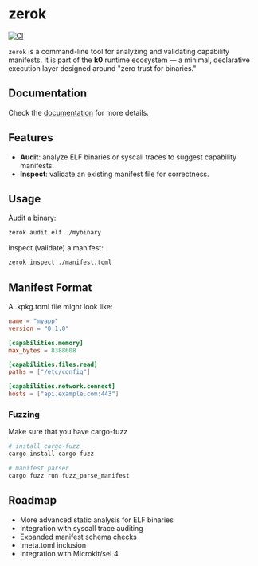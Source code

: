 # zerok

[![CI](https://github.com/doriancodes/zerok/actions/workflows/ci.yml/badge.svg)](https://github.com/doriancodes/zerok/actions/workflows/ci.yml)

`zerok` is a command-line tool for analyzing and validating capability manifests.
It is part of the **k0** runtime ecosystem — a minimal, declarative execution layer designed around "zero trust for binaries."

## Documentation

Check the [documentation](https://doriancodes.github.io/zerok/) for more details.

## Features

- **Audit**: analyze ELF binaries or syscall traces to suggest capability manifests.
- **Inspect**: validate an existing manifest file for correctness.

## Usage

Audit a binary:
```bash
zerok audit elf ./mybinary
```

Inspect (validate) a manifest:
```bash
zerok inspect ./manifest.toml
```

## Manifest Format
A .kpkg.toml file might look like:

```toml
name = "myapp"
version = "0.1.0"

[capabilities.memory]
max_bytes = 8388608

[capabilities.files.read]
paths = ["/etc/config"]

[capabilities.network.connect]
hosts = ["api.example.com:443"]
```

### Fuzzing

Make sure that you have cargo-fuzz

```bash
# install cargo-fuzz
cargo install cargo-fuzz

# manifest parser
cargo fuzz run fuzz_parse_manifest
```

## Roadmap
- More advanced static analysis for ELF binaries
- Integration with syscall trace auditing
- Expanded manifest schema checks
- .meta.toml inclusion
- Integration with Microkit/seL4
